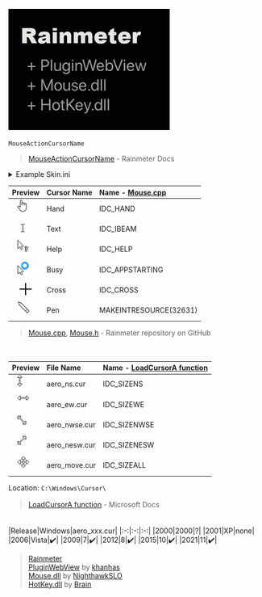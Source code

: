 ![](https://raw.githubusercontent.com/nek7u/Notes-for-Rainmeter-Skins/main/m/aero_cursor/webview.youtube.gif)  


`MouseActionCursorName`
> [MouseActionCursorName](https://docs.rainmeter.net/manual/mouse-actions/#MouseActionCursorName) - Rainmeter Docs  

<details><summary>Example Skin.ini</summary>
  
```ini
[Rainmeter]
Update=-1
;DefaultUpdateDivider=-1
AccurateText=1

[Variables]

[mtString]
Meter=String
Text=Mouse Here
AntiAlias=1
FontSize=16
MouseActionCursor=1
MouseActionCursorName=Busy
Padding=8,8,8,8
SolidColor=FFFFFFFF
LeftMouseUpAction=[]
```
</details>

|Preview|Cursor Name|Name - [Mouse.cpp](https://github.com/rainmeter/rainmeter/blob/master/Library/Mouse.cpp#L148)|
|:-:|:-|:-|
|![](https://raw.githubusercontent.com/nek7u/Notes-for-Rainmeter-Skins/main/m/aero_cursor/Hand.png)|Hand|IDC_HAND|
|![](https://raw.githubusercontent.com/nek7u/Notes-for-Rainmeter-Skins/main/m/aero_cursor/Text.png)|Text|IDC_IBEAM|
|![](https://raw.githubusercontent.com/nek7u/Notes-for-Rainmeter-Skins/main/m/aero_cursor/Help.png)|Help|IDC_HELP|
|![](https://raw.githubusercontent.com/nek7u/Notes-for-Rainmeter-Skins/main/m/aero_cursor/Busy.png)|Busy|IDC_APPSTARTING|
|![](https://raw.githubusercontent.com/nek7u/Notes-for-Rainmeter-Skins/main/m/aero_cursor/Cross.png)|Cross|IDC_CROSS|
|![](https://raw.githubusercontent.com/nek7u/Notes-for-Rainmeter-Skins/main/m/aero_cursor/Pen.png)|Pen|MAKEINTRESOURCE(32631)|

> [Mouse.cpp](https://github.com/rainmeter/rainmeter/blob/master/Library/Mouse.cpp#L148), [Mouse.h](https://github.com/rainmeter/rainmeter/blob/master/Library/Mouse.h#L47) - Rainmeter repository on GitHub  

　  

|Preview|File Name|Name - [LoadCursorA function](https://docs.microsoft.com/en-us/windows/win32/api/winuser/nf-winuser-loadcursora#parameters)|
|:-:|:-|:-|
|![](https://raw.githubusercontent.com/nek7u/Notes-for-Rainmeter-Skins/main/m/aero_cursor/aero_ns.png)|aero_ns.cur|IDC_SIZENS|
|![](https://raw.githubusercontent.com/nek7u/Notes-for-Rainmeter-Skins/main/m/aero_cursor/aero_ew.png)|aero_ew.cur|IDC_SIZEWE|
|![](https://raw.githubusercontent.com/nek7u/Notes-for-Rainmeter-Skins/main/m/aero_cursor/aero_nwse.png)|aero_nwse.cur|IDC_SIZENWSE|
|![](https://raw.githubusercontent.com/nek7u/Notes-for-Rainmeter-Skins/main/m/aero_cursor/aero_nesw.png)|aero_nesw.cur|IDC_SIZENESW|
|![](https://raw.githubusercontent.com/nek7u/Notes-for-Rainmeter-Skins/main/m/aero_cursor/aero_move.png)|aero_move.cur|IDC_SIZEALL|

Location: `C:\Windows\Cursor\`  
> [LoadCursorA function](https://docs.microsoft.com/windows/win32/api/winuser/nf-winuser-loadcursora) - Microsoft Docs　　

　  
|Release|Windows|aero_xxx.cur|
|:-:|:-:|:-:|
|2000|2000|?|
|2001|XP|none|
|2006|Vista|:heavy_check_mark:|
|2009|7|:heavy_check_mark:|
|2012|8|:heavy_check_mark:|
|2015|10|:heavy_check_mark:|
|2021|11|:heavy_check_mark:|

<!-- I have clean installed OSs and verifyed wheather `aero_xxx.cur` files are exist.  -->

> [Rainmeter](https://www.rainmeter.net)  
> [PluginWebView](https://github.com/khanhas/PluginWebView) by [khanhas](https://github.com/khanhas)  
> [Mouse.dll](https://github.com/NighthawkSLO/Mouse.dll) by [NighthawkSLO](https://github.com/NighthawkSLO)  
> [HotKey.dll](https://github.com/brianferguson/HotKey.dll) by [Brain](https://github.com/brianferguson)  






